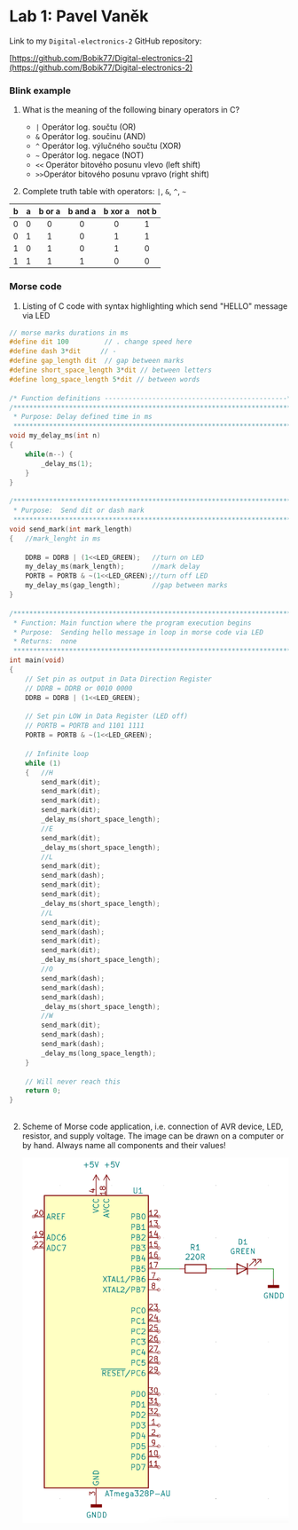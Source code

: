 # Lab 1: Pavel Vaněk

Link to my `Digital-electronics-2` GitHub repository:

   [https://github.com/Bobik77/Digital-electronics-2](https://github.com/Bobik77/Digital-electronics-2)


### Blink example

1. What is the meaning of the following binary operators in C?
   * `|`  Operátor log. součtu (OR)
   * `&`  Operátor log. součinu (AND)
   * `^`  Operátor log. výlučného součtu (XOR)
   * `~`  Operátor log. negace (NOT)
   * `<<` Operátor bitového posunu vlevo (left shift)
   * `>>`Operátor bitového posunu vpravo (right shift)

2. Complete truth table with operators: `|`, `&`, `^`, `~`

| **b** | **a** |**b or a** | **b and a** | **b xor a** | **not b** |
| :-: | :-: | :-: | :-: | :-: | :-: |
| 0 | 0 | 0 | 0 | 0 | 1 |
| 0 | 1 | 1 | 0 | 1| 1 |
| 1 | 0 | 1 | 0 | 1 | 0 |
| 1 | 1 | 1 | 1 | 0 | 0 |


### Morse code

1. Listing of C code with syntax highlighting which send "HELLO" message via LED

```c
// morse marks durations in ms
#define dit 100         // . change speed here
#define dash 3*dit     // -
#define gap_length dit  // gap between marks
#define short_space_length 3*dit // between letters
#define long_space_length 5*dit // between words

/* Function definitions ----------------------------------------------*/
/**********************************************************************
 * Purpose: Delay defined time in ms
 **********************************************************************/
void my_delay_ms(int n)
{
	while(n--) {
		_delay_ms(1);
	}
}

/**********************************************************************
 * Purpose:  Send dit or dash mark
 **********************************************************************/
void send_mark(int mark_length)
{   //mark_lenght in ms

	DDRB = DDRB | (1<<LED_GREEN);	//turn on LED
	my_delay_ms(mark_length);		//mark delay
	PORTB = PORTB & ~(1<<LED_GREEN);//turn off LED
	my_delay_ms(gap_length);		//gap between marks
}

/**********************************************************************
 * Function: Main function where the program execution begins
 * Purpose:  Sending hello message in loop in morse code via LED
 * Returns:  none
 **********************************************************************/
int main(void)
{
    // Set pin as output in Data Direction Register
    // DDRB = DDRB or 0010 0000
    DDRB = DDRB | (1<<LED_GREEN);

    // Set pin LOW in Data Register (LED off)
    // PORTB = PORTB and 1101 1111
    PORTB = PORTB & ~(1<<LED_GREEN);

    // Infinite loop
    while (1)
    {   //H
        send_mark(dit);
        send_mark(dit);
        send_mark(dit);
        send_mark(dit);
        _delay_ms(short_space_length);
        //E
        send_mark(dit);
        _delay_ms(short_space_length);
        //L
        send_mark(dit);
        send_mark(dash);
        send_mark(dit);
        send_mark(dit);
        _delay_ms(short_space_length);
        //L
        send_mark(dit);
        send_mark(dash);
        send_mark(dit);
        send_mark(dit);
        _delay_ms(short_space_length);
        //O
        send_mark(dash);
        send_mark(dash);
        send_mark(dash);
        _delay_ms(short_space_length);
        //W
        send_mark(dit);
        send_mark(dash);
        send_mark(dash);
        _delay_ms(long_space_length);
    }

    // Will never reach this
    return 0;
}



```


2. Scheme of Morse code application, i.e. connection of AVR device, LED, resistor, and supply voltage. The image can be drawn on a computer or by hand. Always name all components and their values!

   ![scheme.png](scheme.png)